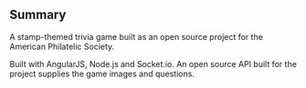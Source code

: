 ## Summary 

A stamp-themed trivia game built as an open source project for the American Philatelic Society.

Built with AngularJS, Node.js and Socket.io. An open source API built for the project supplies the game images and questions.